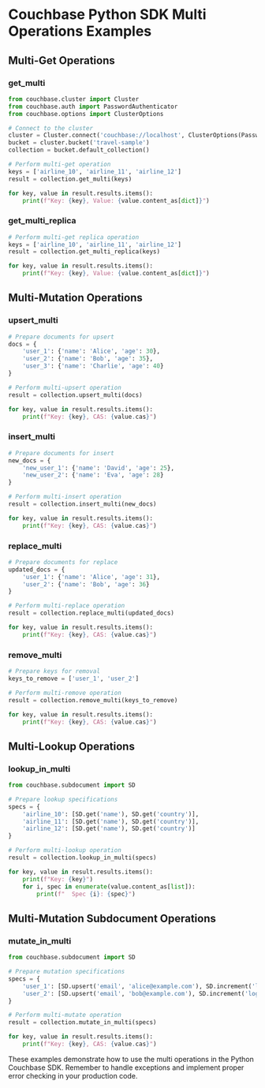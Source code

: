 # Couchbase Python SDK Multi Operations Examples

## Multi-Get Operations

### get_multi

```python
from couchbase.cluster import Cluster
from couchbase.auth import PasswordAuthenticator
from couchbase.options import ClusterOptions

# Connect to the cluster
cluster = Cluster.connect('couchbase://localhost', ClusterOptions(PasswordAuthenticator('username', 'password')))
bucket = cluster.bucket('travel-sample')
collection = bucket.default_collection()

# Perform multi-get operation
keys = ['airline_10', 'airline_11', 'airline_12']
result = collection.get_multi(keys)

for key, value in result.results.items():
    print(f"Key: {key}, Value: {value.content_as[dict]}")
```

### get_multi_replica

```python
# Perform multi-get replica operation
keys = ['airline_10', 'airline_11', 'airline_12']
result = collection.get_multi_replica(keys)

for key, value in result.results.items():
    print(f"Key: {key}, Value: {value.content_as[dict]}")
```

## Multi-Mutation Operations

### upsert_multi

```python
# Prepare documents for upsert
docs = {
    'user_1': {'name': 'Alice', 'age': 30},
    'user_2': {'name': 'Bob', 'age': 35},
    'user_3': {'name': 'Charlie', 'age': 40}
}

# Perform multi-upsert operation
result = collection.upsert_multi(docs)

for key, value in result.results.items():
    print(f"Key: {key}, CAS: {value.cas}")
```

### insert_multi

```python
# Prepare documents for insert
new_docs = {
    'new_user_1': {'name': 'David', 'age': 25},
    'new_user_2': {'name': 'Eva', 'age': 28}
}

# Perform multi-insert operation
result = collection.insert_multi(new_docs)

for key, value in result.results.items():
    print(f"Key: {key}, CAS: {value.cas}")
```

### replace_multi

```python
# Prepare documents for replace
updated_docs = {
    'user_1': {'name': 'Alice', 'age': 31},
    'user_2': {'name': 'Bob', 'age': 36}
}

# Perform multi-replace operation
result = collection.replace_multi(updated_docs)

for key, value in result.results.items():
    print(f"Key: {key}, CAS: {value.cas}")
```

### remove_multi

```python
# Prepare keys for removal
keys_to_remove = ['user_1', 'user_2']

# Perform multi-remove operation
result = collection.remove_multi(keys_to_remove)

for key, value in result.results.items():
    print(f"Key: {key}, CAS: {value.cas}")
```

## Multi-Lookup Operations

### lookup_in_multi

```python
from couchbase.subdocument import SD

# Prepare lookup specifications
specs = {
    'airline_10': [SD.get('name'), SD.get('country')],
    'airline_11': [SD.get('name'), SD.get('country')],
    'airline_12': [SD.get('name'), SD.get('country')]
}

# Perform multi-lookup operation
result = collection.lookup_in_multi(specs)

for key, value in result.results.items():
    print(f"Key: {key}")
    for i, spec in enumerate(value.content_as[list]):
        print(f"  Spec {i}: {spec}")
```

## Multi-Mutation Subdocument Operations

### mutate_in_multi

```python
from couchbase.subdocument import SD

# Prepare mutation specifications
specs = {
    'user_1': [SD.upsert('email', 'alice@example.com'), SD.increment('logins', 1)],
    'user_2': [SD.upsert('email', 'bob@example.com'), SD.increment('logins', 1)]
}

# Perform multi-mutate operation
result = collection.mutate_in_multi(specs)

for key, value in result.results.items():
    print(f"Key: {key}, CAS: {value.cas}")
```

These examples demonstrate how to use the multi operations in the Python Couchbase SDK. 
Remember to handle exceptions and implement proper error checking in your production code.